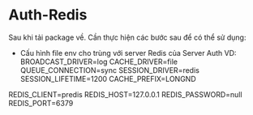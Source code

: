 # Auth-Redis

Sau khi tải package về. Cần thực hiện các bước sau để có thể sử dụng:
+ Cấu hình file env cho trùng với server Redis của Server Auth
VD:
BROADCAST_DRIVER=log
CACHE_DRIVER=file
QUEUE_CONNECTION=sync
SESSION_DRIVER=redis
SESSION_LIFETIME=1200
CACHE_PREFIX=LONGND


REDIS_CLIENT=predis
REDIS_HOST=127.0.0.1
REDIS_PASSWORD=null
REDIS_PORT=6379
